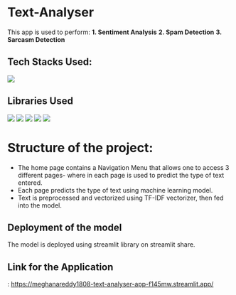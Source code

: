 # Text-Analyser

This app is used to perform:
**1. Sentiment Analysis**
**2. Spam Detection**
**3. Sarcasm Detection**

## Tech Stacks Used:

<img src="https://img.shields.io/badge/python%20-%2314354C.svg?&style=for-the-badge&logo=python&logoColor=white"/>

## Libraries Used

<img src="https://img.shields.io/badge/numpy%20-%2314354C.svg?&style=for-the-badge&logo=numpy&logoColor=white"/> <img src="https://img.shields.io/badge/pandas%20-%2314354C.svg?&style=for-the-badge&logo=pandas&logoColor=white"/> <img src="https://img.shields.io/badge/streamlit%20-%2314354C.svg?&style=for-the-badge&logo=streamlit&logoColor=white"/> <img src="https://img.shields.io/badge/nltk%20-%2314354C.svg?&style=for-the-badge&logo=nltk&logoColor=white"/> <img src="https://img.shields.io/badge/scikitlearn%20-%2314354C.svg?&style=for-the-badge&logo=scikitlearn&logoColor=white"/>

# Structure of the project:

- The home page contains a Navigation Menu that allows one to access 3 different pages- where in each page is used to predict the type of text entered.
- Each page predicts the type of text using machine learning model.
- Text is preprocessed and vectorized using TF-IDF vectorizer, then fed into the model.

## Deployment of the model

The model is deployed using streamlit library on streamlit share.

## Link for the Application

: https://meghanareddy1808-text-analyser-app-f145mw.streamlit.app/
